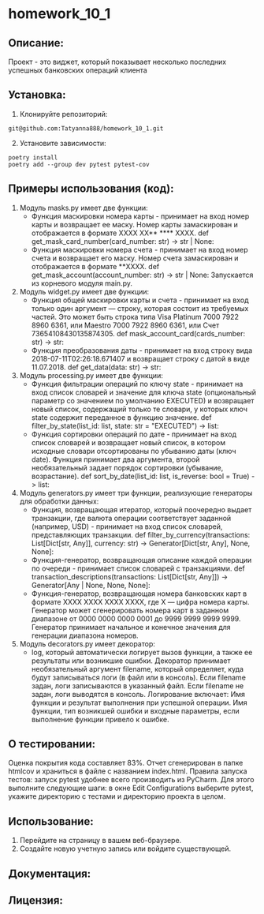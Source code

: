 # homework_10_1

## Описание:

Проект - это виджет, который показывает несколько последних успешных банковских операций клиента

## Установка:
1. Клонируйте репозиторий:
```
git@github.com:Tatyanna888/homework_10_1.git
```
2. Установите зависимости:
```
poetry install
poetry add --group dev pytest pytest-cov
```
## Примеры использования (код):

1. Модуль masks.py имеет две функции:
   - Функция маскировки номера карты - принимает на вход номер карты и возвращает ее маску. Номер карты замаскирован и 
   отображается в формате XXXX XX** **** XXXX. 
def get_mask_card_number(card_number: str) -> str | None:
   - Функция маскировки номера счета - принимает на вход номер счета и возвращает его маску. Номер счета замаскирован и 
   отображается в формате **XXXX.
def get_mask_account(account_number: str) -> str | None:
   Запускается из корневого модуля main.py.
2. Модуль widget.py имеет две функции:
   - Функция общей маскировки карты и счета - принимает на вход только один аргумент — строку, которая состоит из 
   требуемых частей. Это может быть строка типа Visa Platinum 7000 7922 8960 6361, или Maestro 7000 7922 8960 6361, 
   или Счет 73654108430135874305. 
def mask_account_card(cards_number: str) -> str:
   - Функция преобразования даты - принимает на вход строку вида 2018-07-11T02:26:18.671407 и возвращает строку 
   с датой в виде 11.07.2018. 
def get_data(data: str) -> str:
3. Модуль processing.py имеет две функции:
   - Функция фильтрации операций по ключу state - принимает на вход список словарей и значение для ключа state 
   (опциональный параметр со значением по умолчанию EXECUTED) и возвращает новый список, содержащий только те словари, 
   у которых ключ state содержит переданное в функцию значение.
def filter_by_state(list_id: list, state: str = "EXECUTED") -> list:
   - Функция сортировки операций по дате - принимает на вход список словарей и возвращает новый список, в котором 
   исходные словари отсортированы по убыванию даты (ключ date). Функция принимает два аргумента, второй необязательный 
   задает порядок сортировки (убывание, возрастание).
def sort_by_date(list_id: list, is_reverse: bool = True) -> list:
4. Mодуль generators.py имеет три функции,  реализующие генераторы для обработки данных:
   - Функция, возвращающая итератор, который поочередно выдает транзакции, где валюта операции соответствует заданной 
   (например, USD) - принимает на вход список словарей, представляющих транзакции.
def filter_by_currency(transactions: List[Dict[str, Any]], currency: str) -> Generator[Dict[str, Any], None, None]:
   - Функция-генератор, возвращающая описание каждой операции по очереди - принимает список словарей с транзакциями.
def transaction_descriptions(transactions: List[Dict[str, Any]]) -> Generator[Any | None, None, None]:
   - Функция-генератор, возвращающая номера банковских карт в формате XXXX XXXX XXXX XXXX, где X — цифра номера карты. 
   Генератор может сгенерировать номера карт в заданном диапазоне от 0000 0000 0000 0001 до 9999 9999 9999 9999. 
   Генератор принимает начальное и конечное значения для генерации диапазона номеров.
5. Модуль decorators.py имеет декоратор:
   - log, который автоматически логирует вызов функции, а также ее результаты или возникшие ошибки. Декоратор принимает 
   необязательный аргумент filename, который определяет, куда будут записываться логи (в файл или в консоль). Если 
   filename задан, логи записываются в указанный файл. Если filename не задан, логи выводятся в консоль. Логирование 
   включает:
   Имя функции и результат выполнения при успешной операции.
   Имя функции, тип возникшей ошибки и входные параметры, если выполнение функции привело к ошибке.
## О тестировании:
Оценка покрытия кода составляет 83%. Отчет сгенерирован в папке htmlcov и храниться в файле с названием index.html.
Правила запуска тестов: запуск pytest удобнее всего производить из PyCharm. Для этого выполните следующие шаги: в окне 
Edit Configurations выберите pytest, укажите директорию с тестами и директорию проекта в целом.

## Использование:

1. Перейдите на страницу в вашем веб-браузере.
2. Создайте новую учетную запись или войдите существующей.

## Документация:

## Лицензия:
